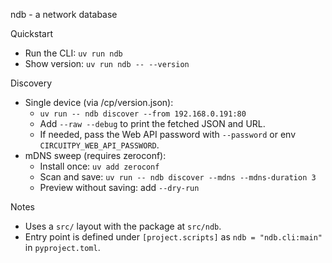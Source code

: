 ndb - a network database

Quickstart

- Run the CLI: `uv run ndb`
- Show version: `uv run ndb -- --version`

Discovery

- Single device (via /cp/version.json):
  - `uv run -- ndb discover --from 192.168.0.191:80`
  - Add `--raw --debug` to print the fetched JSON and URL.
  - If needed, pass the Web API password with `--password` or env `CIRCUITPY_WEB_API_PASSWORD`.
- mDNS sweep (requires zeroconf):
  - Install once: `uv add zeroconf`
  - Scan and save: `uv run -- ndb discover --mdns --mdns-duration 3`
  - Preview without saving: add `--dry-run`

Notes

- Uses a `src/` layout with the package at `src/ndb`.
- Entry point is defined under `[project.scripts]` as `ndb = "ndb.cli:main"` in `pyproject.toml`.
